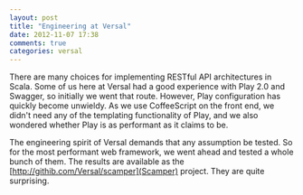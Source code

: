 ```yaml
---
layout: post
title: "Engineering at Versal"
date: 2012-11-07 17:38
comments: true
categories: versal
---
```


There are many choices for implementing RESTful API architectures in Scala.  Some of us here at Versal had a good experience with Play 2.0 and Swagger, so initially we went that route.  However, Play configuration has quickly become unwieldy.  As we use CoffeeScript on the front end, we didn't need any of the templating functionality of Play, and we also wondered whether Play is as performant as it claims to be.

The engineering spirit of Versal demands that any assumption be tested.  So for the most performant web framework, we went ahead and tested a whole bunch of them.  The results are available as the [http://githib.com/Versal/scamper](Scamper) project.  They are quite surprising.